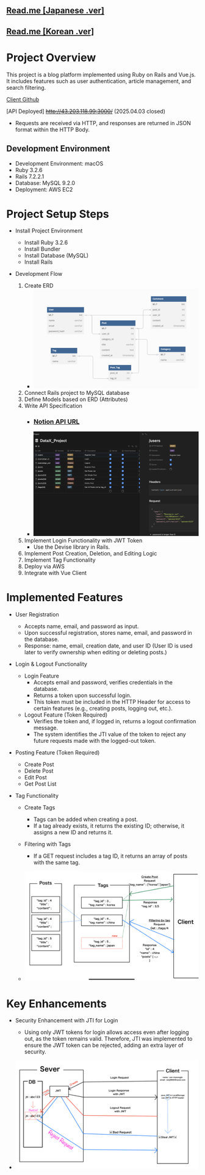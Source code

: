 ## [Read.me [Japanese .ver]](https://sonmyeongjin.github.io/posts/Server-readme-_-JPN/)
## [Read.me [Korean .ver]](https://sonmyeongjin.github.io/posts/Server-readme-_-Kor/)

# Project Overview
This project is a blog platform implemented using Ruby on Rails and Vue.js. It includes features such as user authentication, article management, and search filtering.

[Client Github](https://github.com/SonMyeongJin/DataX_Project_Client)

[API Deployed]
~~http://43.203.118.99:3000/~~
(2025.04.03 closed)
- Requests are received via HTTP, and responses are returned in JSON format within the HTTP Body.

## Development Environment
- Development Environment: macOS
- Ruby 3.2.6
- Rails 7.2.2.1
- Database: MySQL 9.2.0
- Deployment: AWS EC2

# Project Setup Steps

- Install Project Environment
    - Install Ruby 3.2.6
    - Install Bundler
    - Install Database (MySQL)
    - Install Rails

- Development Flow
    1. Create ERD
        - ![](/ReadmeSrc/datax_erd.png)
    2. Connect Rails project to MySQL database
    3. Define Models based on ERD (Attributes)
    4. Write API Specification
        - ### [Notion API URL](https://son-myeongjin.notion.site/datax-project-api?v=1aa07b1a3de181e38b81000cf2237f46)
        - ![](/ReadmeSrc/datax_notion.png)
    5. Implement Login Functionality with JWT Token
        - Use the Devise library in Rails.
    6. Implement Post Creation, Deletion, and Editing Logic
    7. Implement Tag Functionality
    8. Deploy via AWS
    9. Integrate with Vue Client

# Implemented Features

- User Registration
    - Accepts name, email, and password as input.
    - Upon successful registration, stores name, email, and password in the database.
    - Response: name, email, creation date, and user ID
      (User ID is used later to verify ownership when editing or deleting posts.)

- Login & Logout Functionality
    - Login Feature
        - Accepts email and password, verifies credentials in the database.
        - Returns a token upon successful login.
        - This token must be included in the HTTP Header for access to certain features (e.g., creating posts, logging out, etc.).
    - Logout Feature (Token Required)
        - Verifies the token and, if logged in, returns a logout confirmation message.
        - The system identifies the JTI value of the token to reject any future requests made with the logged-out token.

- Posting Feature (Token Required)
    - Create Post
    - Delete Post
    - Edit Post
    - Get Post List

- Tag Functionality
    - Create Tags
      - Tags can be added when creating a post.
      - If a tag already exists, it returns the existing ID; otherwise, it assigns a new ID and returns it.

    - Filtering with Tags
      - If a GET request includes a tag ID, it returns an array of posts with the same tag.

    - ![](/ReadmeSrc/datax_tag.jpeg)

# Key Enhancements
- Security Enhancement with JTI for Login
  - Using only JWT tokens for login allows access even after logging out, as the token remains valid. Therefore, JTI was implemented to ensure the JWT token can be rejected, adding an extra layer of security.

- ![](/ReadmeSrc/datax_login.jpeg)
